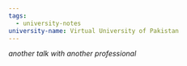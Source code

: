 ```yaml
---
tags:
  - university-notes
university-name: Virtual University of Pakistan
---
```


_another talk with another professional_
